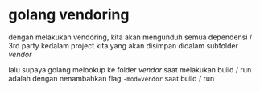 # golang vendoring

dengan melakukan vendoring, kita akan mengunduh semua dependensi / 3rd party kedalam project kita yang akan disimpan didalam subfolder _vendor_

lalu supaya golang melookup ke folder _vendor_ saat melakukan build / run adalah dengan nenambahkan flag `-mod=vendor` saat build / run
